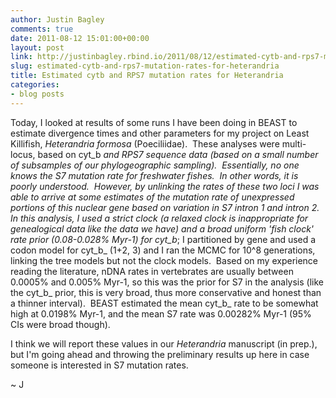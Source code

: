 ```yaml
---
author: Justin Bagley
comments: true
date: 2011-08-12 15:01:00+00:00
layout: post
link: http://justinbagley.rbind.io/2011/08/12/estimated-cytb-and-rps7-mutation-rates-for-heterandria/
slug: estimated-cytb-and-rps7-mutation-rates-for-heterandria
title: Estimated cytb and RPS7 mutation rates for Heterandria
categories:
- blog posts
---
```


Today, I looked at results of some runs I have been doing in BEAST to estimate divergence times and other parameters for my project on Least Killifish, _Heterandria formosa_ (Poeciliidae).  These analyses were multi-locus, based on cyt_b _and _RPS7_ sequence data (based on a small number of subsamples of our phylogeographic sampling).  Essentially, no one knows the S7 mutation rate for freshwater fishes.  In other words, it is poorly understood.  However, by unlinking the rates of these two loci I was able to arrive at some estimates of the mutation rate of unexpressed portions of this nuclear gene based on variation in S7 intron 1 and intron 2.  In this analysis, I used a strict clock (a relaxed clock is inappropriate for genealogical data like the data we have) and a broad uniform 'fish clock' rate prior (0.08-0.028% Myr-1) for cyt_b_; I partitioned by gene and used a codon model for cyt_b_ (1+2, 3) and I ran the MCMC for 10^8 generations, linking the tree models but not the clock models.  Based on my experience reading the literature, nDNA rates in vertebrates are usually between  0.0005% and 0.005% Myr-1, so this was the prior for S7 in the  analysis (like the cyt_b_ prior, this is very broad, thus more conservative and honest than a thinner interval).  BEAST estimated the mean cyt_b_ rate to be somewhat high at 0.0198% Myr-1, and the mean S7 rate was 0.00282% Myr-1 (95% CIs were broad though).  

I think we will report these values in our _Heterandria_ manuscript (in prep.), but I'm going ahead and throwing the preliminary results up here in case someone is interested in S7 mutation rates.    
  
~ J
